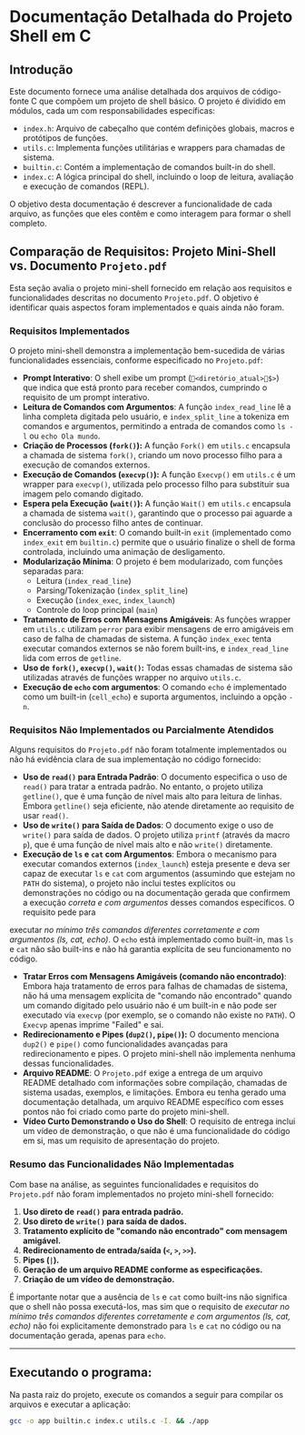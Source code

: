 # Documentação Detalhada do Projeto Shell em C

## Introdução

Este documento fornece uma análise detalhada dos arquivos de código-fonte C que compõem um projeto de shell básico. O projeto é dividido em módulos, cada um com responsabilidades específicas:

*   `index.h`: Arquivo de cabeçalho que contém definições globais, macros e protótipos de funções.
*   `utils.c`: Implementa funções utilitárias e wrappers para chamadas de sistema.
*   `builtin.c`: Contém a implementação de comandos built-in do shell.
*   `index.c`: A lógica principal do shell, incluindo o loop de leitura, avaliação e execução de comandos (REPL).

O objetivo desta documentação é descrever a funcionalidade de cada arquivo, as funções que eles contêm e como interagem para formar o shell completo.





## Comparação de Requisitos: Projeto Mini-Shell vs. Documento `Projeto.pdf`

Esta seção avalia o projeto mini-shell fornecido em relação aos requisitos e funcionalidades descritas no documento `Projeto.pdf`. O objetivo é identificar quais aspectos foram implementados e quais ainda não foram.

### Requisitos Implementados

O projeto mini-shell demonstra a implementação bem-sucedida de várias funcionalidades essenciais, conforme especificado no `Projeto.pdf`:

*   **Prompt Interativo**: O shell exibe um prompt (`🐚<diretório_atual>🐚$>`) que indica que está pronto para receber comandos, cumprindo o requisito de um prompt interativo.
*   **Leitura de Comandos com Argumentos**: A função `index_read_line` lê a linha completa digitada pelo usuário, e `index_split_line` a tokeniza em comandos e argumentos, permitindo a entrada de comandos como `ls -l` ou `echo Ola mundo`.
*   **Criação de Processos (`fork()`):** A função `Fork()` em `utils.c` encapsula a chamada de sistema `fork()`, criando um novo processo filho para a execução de comandos externos.
*   **Execução de Comandos (`execvp()`):** A função `Execvp()` em `utils.c` é um wrapper para `execvp()`, utilizada pelo processo filho para substituir sua imagem pelo comando digitado.
*   **Espera pela Execução (`wait()`):** A função `Wait()` em `utils.c` encapsula a chamada de sistema `wait()`, garantindo que o processo pai aguarde a conclusão do processo filho antes de continuar.
*   **Encerramento com `exit`**: O comando built-in `exit` (implementado como `index_exit` em `builtin.c`) permite que o usuário finalize o shell de forma controlada, incluindo uma animação de desligamento.
*   **Modularização Mínima**: O projeto é bem modularizado, com funções separadas para:
    *   Leitura (`index_read_line`)
    *   Parsing/Tokenização (`index_split_line`)
    *   Execução (`index_exec`, `index_launch`)
    *   Controle do loop principal (`main`)
*   **Tratamento de Erros com Mensagens Amigáveis**: As funções wrapper em `utils.c` utilizam `perror` para exibir mensagens de erro amigáveis em caso de falha de chamadas de sistema. A função `index_exec` tenta executar comandos externos se não forem built-ins, e `index_read_line` lida com erros de `getline`.
*   **Uso de `fork()`, `execvp()`, `wait()`:** Todas essas chamadas de sistema são utilizadas através de funções wrapper no arquivo `utils.c`.
*   **Execução de `echo` com argumentos**: O comando `echo` é implementado como um built-in (`cell_echo`) e suporta argumentos, incluindo a opção `-n`.

### Requisitos Não Implementados ou Parcialmente Atendidos

Alguns requisitos do `Projeto.pdf` não foram totalmente implementados ou não há evidência clara de sua implementação no código fornecido:

*   **Uso de `read()` para Entrada Padrão**: O documento especifica o uso de `read()` para tratar a entrada padrão. No entanto, o projeto utiliza `getline()`, que é uma função de nível mais alto para leitura de linhas. Embora `getline()` seja eficiente, não atende diretamente ao requisito de usar `read()`.
*   **Uso de `write()` para Saída de Dados**: O documento exige o uso de `write()` para saída de dados. O projeto utiliza `printf` (através da macro `p`), que é uma função de nível mais alto e não `write()` diretamente.
*   **Execução de `ls` e `cat` com Argumentos**: Embora o mecanismo para executar comandos externos (`index_launch`) esteja presente e deva ser capaz de executar `ls` e `cat` com argumentos (assumindo que estejam no `PATH` do sistema), o projeto não inclui testes explícitos ou demonstrações no código ou na documentação gerada que confirmem a execução *correta e com argumentos* desses comandos específicos. O requisito pede para 


executar *no mínimo três comandos diferentes corretamente e com argumentos (ls, cat, echo)*. O `echo` está implementado como built-in, mas `ls` e `cat` não são built-ins e não há garantia explícita de seu funcionamento no código.
*   **Tratar Erros com Mensagens Amigáveis (comando não encontrado)**: Embora haja tratamento de erros para falhas de chamadas de sistema, não há uma mensagem explícita de "comando não encontrado" quando um comando digitado pelo usuário não é um built-in e não pode ser executado via `execvp` (por exemplo, se o comando não existe no `PATH`). O `Execvp` apenas imprime "Failed" e sai.
*   **Redirecionamento e Pipes (`dup2()`, `pipe()`):** O documento menciona `dup2()` e `pipe()` como funcionalidades avançadas para redirecionamento e pipes. O projeto mini-shell não implementa nenhuma dessas funcionalidades.
*   **Arquivo README**: O `Projeto.pdf` exige a entrega de um arquivo README detalhado com informações sobre compilação, chamadas de sistema usadas, exemplos, e limitações. Embora eu tenha gerado uma documentação detalhada, um arquivo README específico com esses pontos não foi criado como parte do projeto mini-shell.
*   **Vídeo Curto Demonstrando o Uso do Shell**: O requisito de entrega inclui um vídeo de demonstração, o que não é uma funcionalidade do código em si, mas um requisito de apresentação do projeto.

### Resumo das Funcionalidades Não Implementadas

Com base na análise, as seguintes funcionalidades e requisitos do `Projeto.pdf` não foram implementados no projeto mini-shell fornecido:

1.  **Uso direto de `read()` para entrada padrão.**
2.  **Uso direto de `write()` para saída de dados.**
3.  **Tratamento explícito de "comando não encontrado" com mensagem amigável.**
4.  **Redirecionamento de entrada/saída (`<`, `>`, `>>`).**
5.  **Pipes (`|`).**
6.  **Geração de um arquivo README conforme as especificações.**
7.  **Criação de um vídeo de demonstração.**

É importante notar que a ausência de `ls` e `cat` como built-ins não significa que o shell não possa executá-los, mas sim que o requisito de *executar no mínimo três comandos diferentes corretamente e com argumentos (ls, cat, echo)* não foi explicitamente demonstrado para `ls` e `cat` no código ou na documentação gerada, apenas para `echo`.

----

## Executando o programa:

Na pasta raiz do projeto, execute os comandos a seguir para compilar os arquivos e executar a aplicação:

```bash
gcc -o app builtin.c index.c utils.c -I. && ./app
```
